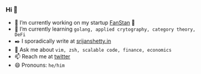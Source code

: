 ### Hi 👋
- 🔭 I’m currently working on my startup [FanStan](https://fanstan.co) :rocket: 
- 🌱 I’m currently learning `golang, applied crytography, category theory, DeFi`
- :black_nib: I sporadically write at [srijanshetty.in](https://srijanshetty.in)
- 💬 Ask me about `vim, zsh, scalable code, finance, economics`
- 📫 Reach me at [twitter](https://twitter.com/srijanshetty)
- 😄 Pronouns: `he/him`

